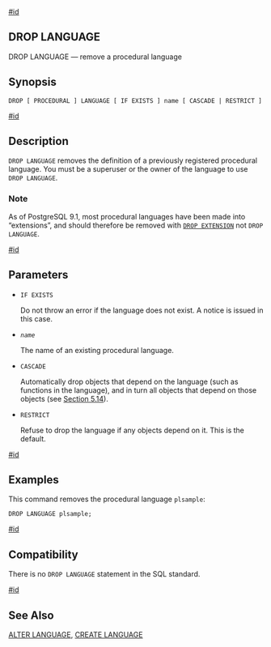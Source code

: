 [#id](#SQL-DROPLANGUAGE)

## DROP LANGUAGE

DROP LANGUAGE — remove a procedural language

## Synopsis

```
DROP [ PROCEDURAL ] LANGUAGE [ IF EXISTS ] name [ CASCADE | RESTRICT ]
```

[#id](#id-1.9.3.117.5)

## Description

`DROP LANGUAGE` removes the definition of a previously registered procedural language. You must be a superuser or the owner of the language to use `DROP LANGUAGE`.

### Note

As of PostgreSQL 9.1, most procedural languages have been made into “extensions”, and should therefore be removed with [`DROP EXTENSION`](sql-dropextension) not `DROP LANGUAGE`.

[#id](#id-1.9.3.117.6)

## Parameters

- `IF EXISTS`

  Do not throw an error if the language does not exist. A notice is issued in this case.

- _`name`_

  The name of an existing procedural language.

- `CASCADE`

  Automatically drop objects that depend on the language (such as functions in the language), and in turn all objects that depend on those objects (see [Section 5.14](ddl-depend)).

- `RESTRICT`

  Refuse to drop the language if any objects depend on it. This is the default.

[#id](#id-1.9.3.117.7)

## Examples

This command removes the procedural language `plsample`:

```
DROP LANGUAGE plsample;
```

[#id](#id-1.9.3.117.8)

## Compatibility

There is no `DROP LANGUAGE` statement in the SQL standard.

[#id](#id-1.9.3.117.9)

## See Also

[ALTER LANGUAGE](sql-alterlanguage), [CREATE LANGUAGE](sql-createlanguage)
